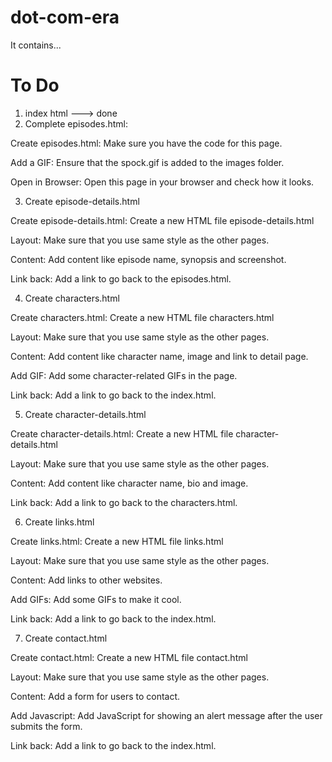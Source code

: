 # dot-com-era
It contains...

# To Do
1. index html ---> done
2. Complete episodes.html:

Create episodes.html: Make sure you have the code for this page.

Add a GIF: Ensure that the spock.gif is added to the images folder.

Open in Browser: Open this page in your browser and check how it looks.

3. Create episode-details.html

Create episode-details.html: Create a new HTML file episode-details.html

Layout: Make sure that you use same style as the other pages.

Content: Add content like episode name, synopsis and screenshot.

Link back: Add a link to go back to the episodes.html.

4. Create characters.html

Create characters.html: Create a new HTML file characters.html

Layout: Make sure that you use same style as the other pages.

Content: Add content like character name, image and link to detail page.

Add GIF: Add some character-related GIFs in the page.

Link back: Add a link to go back to the index.html.

5. Create character-details.html

Create character-details.html: Create a new HTML file character-details.html

Layout: Make sure that you use same style as the other pages.

Content: Add content like character name, bio and image.

Link back: Add a link to go back to the characters.html.

6. Create links.html

Create links.html: Create a new HTML file links.html

Layout: Make sure that you use same style as the other pages.

Content: Add links to other websites.

Add GIFs: Add some GIFs to make it cool.

Link back: Add a link to go back to the index.html.

7. Create contact.html

Create contact.html: Create a new HTML file contact.html

Layout: Make sure that you use same style as the other pages.

Content: Add a form for users to contact.

Add Javascript: Add JavaScript for showing an alert message after the user submits the form.

Link back: Add a link to go back to the index.html.
